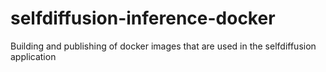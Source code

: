 # selfdiffusion-inference-docker
Building and publishing of docker images that are used in the selfdiffusion application
